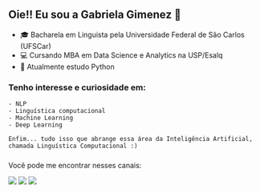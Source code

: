 ## Oie!! Eu sou a Gabriela Gimenez 👋

- 🎓 Bacharela em Linguista pela Universidade Federal de São Carlos (UFSCar)
- 💻 Cursando MBA em Data Science e Analytics na USP/Esalq
- 🐍 Atualmente estudo Python 

### Tenho interesse e curiosidade em:
    - NLP 
    - Linguística computacional
    - Machine Learning
    - Deep Learning 
    
    Enfim... tudo isso que abrange essa área da Inteligência Artificial, chamada Linguística Computacional :)
  
  ###
  
  Você pode me encontrar nesses canais: 
  
<div> 
  <a href="https://www.linkedin.com/in/gabriela-gimenez-787047a4/" target="_blank"><img src="https://img.shields.io/badge/-LinkedIn-%230077B5?style=for-the-badge&logo=linkedin&logoColor=white" target="_blank"></a> 
  <a href = "mailto:contato@gaybsgimenez.tech"><img src="https://img.shields.io/badge/-Gmail-%23333?style=for-the-badge&logo=gmail&logoColor=white" target="_blank"></a>
  <a href="https://gaybsgimenez.medium.com" target="_blank"><img src="https://img.shields.io/badge/Medium-12100E?style=for-the-badge&logo=medium&logoColor=white" target="_blank"></a> 
    
 
</div>
  
  
